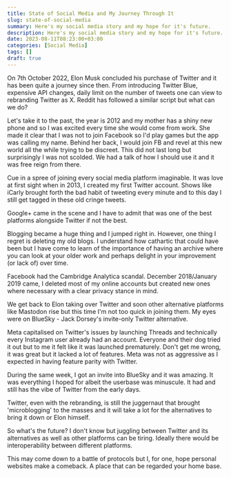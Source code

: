 ```yaml
---
title: State of Social Media and My Journey Through It
slug: state-of-social-media
summary: Here's my social media story and my hope for it's future.
description: Here's my social media story and my hope for it's future.
date: 2023-08-11T08:23:00+03:00
categories: [Social Media]
tags: []
draft: true
---
```


On 7th October 2022, Elon Musk concluded his purchase of Twitter and it has been quite a journey since then. From introducing Twitter Blue, expensive API changes, daily limit on the number of tweets one can view to rebranding Twitter as X. Reddit has followed a similar script but what can we do?

Let's take it to the past, the year is 2012 and my mother has a shiny new phone and so I was excited every time she would come from work. She made it clear that I was not to join Facebook so I'd play games but the app was calling my name. Behind her back, I would join FB and revel at this new world all the while trying to be discreet. This did not last long but surprisingly I was not scolded. We had a talk of how I should use it and it was free reign from there.

Cue in a spree of joining every social media platform imaginable. It was love at first sight when in 2013, I created my first Twitter account. Shows like iCarly brought forth the bad habit of tweeting every minute and to this day I still get tagged in these old cringe tweets. 

Google+ came in the scene and I have to admit that was one of the best platforms alongside Twitter if not the best.

Blogging became a huge thing and I jumped right in. However, one thing I regret is deleting my old blogs. I understand how cathartic that could have been but I have come to learn of the importance of having an archive where you can look at your older work and perhaps delight in your improvement (or lack of) over time.

Facebook had the Cambridge Analytica scandal. December 2018/January 2019 came, I deleted most of my online accounts but created new ones where necessary with a clear privacy stance in mind.

We get back to Elon taking over Twitter and soon other alternative platforms like Mastodon rise but this time I'm not too quick in joining them. My eyes were on BlueSky - Jack Dorsey's invite-only Twitter alternative. 

Meta capitalised on Twitter's issues by launching Threads and technically every Instagram user already had an account. Everyone and their dog tried it out but to me it felt like it was launched prematurely. Don't get me wrong, it was great but it lacked a lot of features. Meta was not as aggressive as I expected in having feature parity with Twitter.

During the same week, I got an invite into BlueSky and it was amazing. It was everything I hoped for albeit the userbase was minuscule. It had and still has the vibe of Twitter from the early days.

Twitter, even with the rebranding, is still the juggernaut that brought 'microblogging' to the masses and it will take a lot for the alternatives to bring it down or Elon himself.

So what's the future? I don't know but juggling between Twitter and its alternatives as well as other platforms can be tiring. Ideally there would be interoperability between different platforms.  

This may come down to a battle of protocols but I, for one, hope personal websites make a comeback. A place that can be regarded your home base. 
